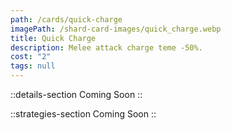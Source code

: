 ```yaml
---
path: /cards/quick-charge
imagePath: /shard-card-images/quick_charge.webp
title: Quick Charge
description: Melee attack charge teme -50%.
cost: "2"
tags: null
---
```


::details-section
Coming Soon
::

::strategies-section
Coming Soon
::
